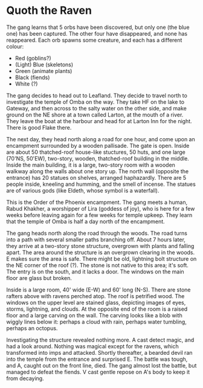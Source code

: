 # Quoth the Raven

The gang learns that 5 orbs have been discovered, but only one (the blue one) has been captured.
The other four have disappeared, and none has reappeared.
Each orb spawns some creature, and each has a different colour:
 - Red (goblins?)
 - (Light) Blue (skeletons)
 - Green (animate plants)
 - Black (fiends)
 - White (?)

The gang decides to head out to Leafland.
They decide to travel north to investigate the temple of Omba on the way.
They take HF on the lake to Gateway, and then across to the salty water on the other side,
and make ground on the NE shore at a town called Larton, 
at the mouth of a river.
They leave the boat at the harbour and head for at Larton Inn for the night.
There is good Flake there.

The next day, they head north along a road for one hour, and come upon an encampment surrounded by a wooden pallisade.
The gate is open.
Inside are about 50 thatched-roof house-like stuctures,
50 huts,
and one large (70'NS, 50'EW), two-story, wooden, thatched-roof building in the middle.
Inside the main building, it is a large, two-story room with a wooden walkway along the walls about one story up.
The north wall (opposite the entrance) has 20 statues on shelves, arranged haphazardly.
There are 5 people inside, kneeling and humming, and the smell of incense.
The statues are of various gods (like Eldeth, whose symbol is a waterfall).

This is the Order of the Phoenix encampment.
The gang meets a human, Rabud Khakher, a worshipper of Lira (goddess of joy), who is here for a few weeks before leaving again for a few weeks for temple upkeep.
They learn that the temple of Omba is half a day north of the encampment.

The gang heads north along the road through the woods. 
The road turns into a path with several smaller paths branching off.
About 7 hours later, they arrive at a two-story stone structure, overgrown with plants and falling apart.
The area around the structure is an overgrown clearing in the woods.
E makes sure the area is safe.
There might be old, lightning bolt structure on the NE corner of the roof (?).
The stone is not native to this area; it's soft.
The entry is on the south, and it lacks a door.
The windows on the main floor are glass but broken.

Inside is a large room, 40' wide (E-W) and 60' long (N-S).
There are stone rafters above with ravens perched atop.
The roof is petrified wood.
The windows on the upper level are stained glass, depicting images of eyes, storms, lightning, and clouds.
At the opposite end of the room is a raised floor and a large carving on the wall.
The carving looks like a blob with wiggly lines below it:
perhaps a cloud with rain, perhaps water tumbling, perhaps an octopus.

Investigating the structure revealed nothing more.
A cast detect magic, and had a look around.
Nothing was magical except for the ravens, which transformed into imps and attacked.
Shortly thereafter, a bearded devil ran into the temple from the entrance and surprised E.
The battle was tough, and A, caught out on the front line, died.
The gang almost lost the battle, but managed to defeat the fiends.
V cast gentle repose on A's body to keep it from decaying.
